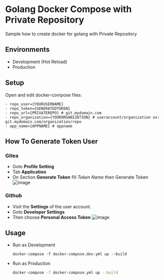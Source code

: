 # Golang Docker Compose with Private Repository

Sample how to create docker for golang with Private Repository

## Environments
- Development (Hot Reload)
- Production

## Setup
Open and edit docker-compose files:
```
- repo_user={YOURUSERNAME}
- repo_token={GENERATEDTOKEN}
- repo_url={PRIVATEREPO} # git.mydomain.com
- repo_organization={YOURORGANIZATION} # useraccount/organization ex: git.mydomain.com/organization/repo
- app_name={APPNAME} # appname 
```

## How To Generate Token User
### Gitea
-  Goto <b> Profile Setting</b>
-  Tab <b>Application</b>
-  On Section <b>Generate Token</b> fill <i>Token Name</i> then Generate Token
![image](https://user-images.githubusercontent.com/10952676/125617887-913e306e-8de5-469d-91d8-852dc569a867.png)

### Github
- Visit the **Settings** of the user account.
- Goto **Developer Settings**
- Then choose **Personal Access Token**
![image](https://user-images.githubusercontent.com/10952676/125618327-5e26d42b-b26d-47c2-b1bc-cf38fc41a150.png)


## Usage
- Run as Development

    ```
    docker-compose -f docker-compose.dev.yml up --build
    ```
- Run as Production
  
    ```bash
    docker-compose -f docker-compose.yml up --build
    ```
